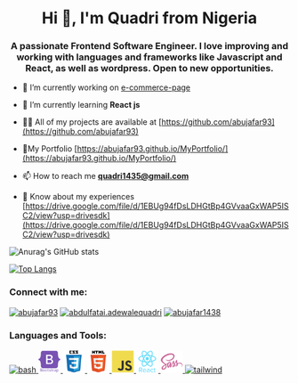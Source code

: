 <h1 align="center">Hi 👋, I'm Quadri from Nigeria</h1>
<h3 align="center">A passionate Frontend Software Engineer. I love improving and working with languages and frameworks like Javascript and React, as well as wordpress. Open to new opportunities.</h3>

- 🔭 I’m currently working on [e-commerce-page](https://abujafar93.github.io/e-commerce-page/)

- 🌱 I’m currently learning **React js**

- 👨‍💻 All of my projects are available at [https://github.com/abujafar93](https://github.com/abujafar93)

- 📝My Portfolio [https://abujafar93.github.io/MyPortfolio/](https://abujafar93.github.io/MyPortfolio/)

- 📫 How to reach me **quadri1435@gmail.com**

- 📄 Know about my experiences [https://drive.google.com/file/d/1EBUg94fDsLDHGtBp4GVvaaGxWAP5ISC2/view?usp=drivesdk](https://drive.google.com/file/d/1EBUg94fDsLDHGtBp4GVvaaGxWAP5ISC2/view?usp=drivesdk)

![Anurag's GitHub stats](https://github-readme-stats.vercel.app/api?username=abujafar93&show_icons=true&theme=synthwave)

[![Top Langs](https://github-readme-stats.vercel.app/api/top-langs/?username=abujafar93&langs_count=10&show_icons=true&theme=synthwave)](https://github.com/anuraghazra/github-readme-stats)

<h3 align="left">Connect with me:</h3>
<p align="left">
<a href="https://codepen.io/abujafar93" target="blank"><img align="center" src="https://raw.githubusercontent.com/rahuldkjain/github-profile-readme-generator/master/src/images/icons/Social/codepen.svg" alt="abujafar93" height="30" width="40" /></a>
<a href="https://fb.com/abdulfatai.adewalequadri" target="blank"><img align="center" src="https://raw.githubusercontent.com/rahuldkjain/github-profile-readme-generator/master/src/images/icons/Social/facebook.svg" alt="abdulfatai.adewalequadri" height="30" width="40" /></a>
<a href="https://instagram.com/abujafar1438" target="blank"><img align="center" src="https://raw.githubusercontent.com/rahuldkjain/github-profile-readme-generator/master/src/images/icons/Social/instagram.svg" alt="abujafar1438" height="30" width="40" /></a>
</p>

<h3 align="left">Languages and Tools:</h3>
<p align="left"> <a href="https://www.gnu.org/software/bash/" target="_blank" rel="noreferrer"> <img src="https://www.vectorlogo.zone/logos/gnu_bash/gnu_bash-icon.svg" alt="bash" width="40" height="40"/> </a> <a href="https://getbootstrap.com" target="_blank" rel="noreferrer"> <img src="https://raw.githubusercontent.com/devicons/devicon/master/icons/bootstrap/bootstrap-plain-wordmark.svg" alt="bootstrap" width="40" height="40"/> </a> <a href="https://www.w3schools.com/css/" target="_blank" rel="noreferrer"> <img src="https://raw.githubusercontent.com/devicons/devicon/master/icons/css3/css3-original-wordmark.svg" alt="css3" width="40" height="40"/> </a> <a href="https://www.w3.org/html/" target="_blank" rel="noreferrer"> <img src="https://raw.githubusercontent.com/devicons/devicon/master/icons/html5/html5-original-wordmark.svg" alt="html5" width="40" height="40"/> </a> <a href="https://developer.mozilla.org/en-US/docs/Web/JavaScript" target="_blank" rel="noreferrer"> <img src="https://raw.githubusercontent.com/devicons/devicon/master/icons/javascript/javascript-original.svg" alt="javascript" width="40" height="40"/> </a> <a href="https://reactjs.org/" target="_blank" rel="noreferrer"> <img src="https://raw.githubusercontent.com/devicons/devicon/master/icons/react/react-original-wordmark.svg" alt="react" width="40" height="40"/> </a> <a href="https://sass-lang.com" target="_blank" rel="noreferrer"> <img src="https://raw.githubusercontent.com/devicons/devicon/master/icons/sass/sass-original.svg" alt="sass" width="40" height="40"/> </a> <a href="https://tailwindcss.com/" target="_blank" rel="noreferrer"> <img src="https://www.vectorlogo.zone/logos/tailwindcss/tailwindcss-icon.svg" alt="tailwind" width="40" height="40"/> </a> </p>

<!--
### Hi there 👋

I'm Quadri from Nigeria, a Frontend Software Engineer. I love improving and working with languages and frameworks like Javascript and React, as well as wordpress. Open to new opportunities.

 
-->

<!--
**abujafar93/abujafar93** is a ✨ _special_ ✨ repository because its `README.md` (this file) appears on your GitHub profile.

Here are some ideas to get you started:

- 🔭 I’m currently working on ...
- 🌱 I’m currently learning ...
- 👯 I’m looking to collaborate on ...
- 🤔 I’m looking for help with ...
- 💬 Ask me about ...
- 📫 How to reach me: ...
- 😄 Pronouns: ...
- ⚡ Fun fact: ...
-->
